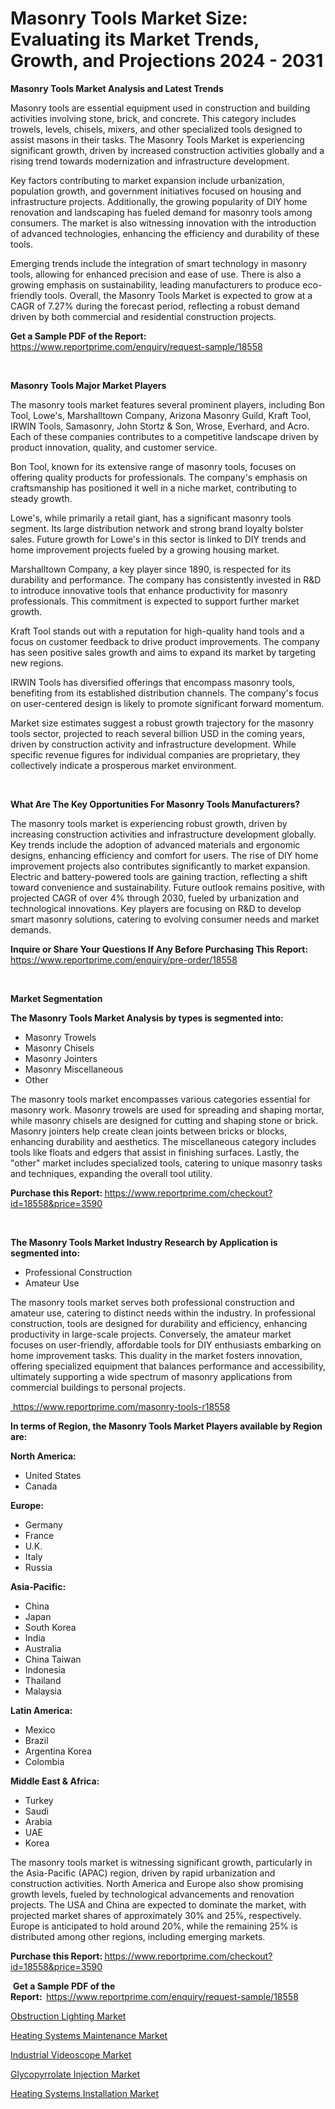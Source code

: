 <p><h1>Masonry Tools Market Size: Evaluating its Market Trends, Growth, and Projections 2024 - 2031</h1></p><p><strong>Masonry Tools Market Analysis and Latest Trends</strong></p>
<p><p>Masonry tools are essential equipment used in construction and building activities involving stone, brick, and concrete. This category includes trowels, levels, chisels, mixers, and other specialized tools designed to assist masons in their tasks. The Masonry Tools Market is experiencing significant growth, driven by increased construction activities globally and a rising trend towards modernization and infrastructure development.</p><p>Key factors contributing to market expansion include urbanization, population growth, and government initiatives focused on housing and infrastructure projects. Additionally, the growing popularity of DIY home renovation and landscaping has fueled demand for masonry tools among consumers. The market is also witnessing innovation with the introduction of advanced technologies, enhancing the efficiency and durability of these tools.</p><p>Emerging trends include the integration of smart technology in masonry tools, allowing for enhanced precision and ease of use. There is also a growing emphasis on sustainability, leading manufacturers to produce eco-friendly tools. Overall, the Masonry Tools Market is expected to grow at a CAGR of 7.27% during the forecast period, reflecting a robust demand driven by both commercial and residential construction projects.</p></p>
<p><strong>Get a Sample PDF of the Report:&nbsp;</strong> <a href="https://www.reportprime.com/enquiry/request-sample/18558?utm_campaign=16&utm_medium=2&utm_source=Github&utm_content=ia&utm_term=21112024&utm_id=masonry-tools">https://www.reportprime.com/enquiry/request-sample/18558</a></p>
<p>&nbsp;</p>
<p><strong>Masonry Tools Major Market Players</strong></p>
<p><p>The masonry tools market features several prominent players, including Bon Tool, Lowe's, Marshalltown Company, Arizona Masonry Guild, Kraft Tool, IRWIN Tools, Samasonry, John Stortz & Son, Wrose, Everhard, and Acro. Each of these companies contributes to a competitive landscape driven by product innovation, quality, and customer service.</p><p>Bon Tool, known for its extensive range of masonry tools, focuses on offering quality products for professionals. The company's emphasis on craftsmanship has positioned it well in a niche market, contributing to steady growth.</p><p>Lowe's, while primarily a retail giant, has a significant masonry tools segment. Its large distribution network and strong brand loyalty bolster sales. Future growth for Lowe's in this sector is linked to DIY trends and home improvement projects fueled by a growing housing market.</p><p>Marshalltown Company, a key player since 1890, is respected for its durability and performance. The company has consistently invested in R&D to introduce innovative tools that enhance productivity for masonry professionals. This commitment is expected to support further market growth.</p><p>Kraft Tool stands out with a reputation for high-quality hand tools and a focus on customer feedback to drive product improvements. The company has seen positive sales growth and aims to expand its market by targeting new regions.</p><p>IRWIN Tools has diversified offerings that encompass masonry tools, benefiting from its established distribution channels. The company's focus on user-centered design is likely to promote significant forward momentum.</p><p>Market size estimates suggest a robust growth trajectory for the masonry tools sector, projected to reach several billion USD in the coming years, driven by construction activity and infrastructure development. While specific revenue figures for individual companies are proprietary, they collectively indicate a prosperous market environment.</p></p>
<p>&nbsp;</p>
<p><strong>What Are The Key Opportunities For Masonry Tools Manufacturers?</strong></p>
<p><p>The masonry tools market is experiencing robust growth, driven by increasing construction activities and infrastructure development globally. Key trends include the adoption of advanced materials and ergonomic designs, enhancing efficiency and comfort for users. The rise of DIY home improvement projects also contributes significantly to market expansion. Electric and battery-powered tools are gaining traction, reflecting a shift toward convenience and sustainability. Future outlook remains positive, with projected CAGR of over 4% through 2030, fueled by urbanization and technological innovations. Key players are focusing on R&D to develop smart masonry solutions, catering to evolving consumer needs and market demands.</p></p>
<p><strong>Inquire or Share Your Questions If Any Before Purchasing This Report:</strong> <a href="https://www.reportprime.com/enquiry/pre-order/18558?utm_campaign=16&utm_medium=2&utm_source=Github&utm_content=ia&utm_term=21112024&utm_id=masonry-tools">https://www.reportprime.com/enquiry/pre-order/18558</a></p>
<p>&nbsp;</p>
<p><strong>Market Segmentation</strong></p>
<p><strong>The Masonry Tools Market Analysis by types is segmented into:</strong></p>
<p><ul><li>Masonry Trowels</li><li>Masonry Chisels</li><li>Masonry Jointers</li><li>Masonry Miscellaneous</li><li>Other</li></ul></p>
<p><p>The masonry tools market encompasses various categories essential for masonry work. Masonry trowels are used for spreading and shaping mortar, while masonry chisels are designed for cutting and shaping stone or brick. Masonry jointers help create clean joints between bricks or blocks, enhancing durability and aesthetics. The miscellaneous category includes tools like floats and edgers that assist in finishing surfaces. Lastly, the "other" market includes specialized tools, catering to unique masonry tasks and techniques, expanding the overall tool utility.</p></p>
<p><strong>Purchase this Report:&nbsp;</strong><a href="https://www.reportprime.com/checkout?id=18558&price=3590&utm_campaign=16&utm_medium=2&utm_source=Github&utm_content=ia&utm_term=21112024&utm_id=masonry-tools">https://www.reportprime.com/checkout?id=18558&price=3590</a></p>
<p>&nbsp;</p>
<p><strong>The Masonry Tools Market Industry Research by Application is segmented into:</strong></p>
<p><ul><li>Professional Construction</li><li>Amateur Use</li></ul></p>
<p><p>The masonry tools market serves both professional construction and amateur use, catering to distinct needs within the industry. In professional construction, tools are designed for durability and efficiency, enhancing productivity in large-scale projects. Conversely, the amateur market focuses on user-friendly, affordable tools for DIY enthusiasts embarking on home improvement tasks. This duality in the market fosters innovation, offering specialized equipment that balances performance and accessibility, ultimately supporting a wide spectrum of masonry applications from commercial buildings to personal projects.</p></p>
<p><a href="https://www.reportprime.com/masonry-tools-r18558?utm_campaign=16&utm_medium=2&utm_source=Github&utm_content=ia&utm_term=21112024&utm_id=masonry-tools">&nbsp;https://www.reportprime.com/masonry-tools-r18558</a></p>
<p><strong>In terms of Region, the Masonry Tools Market Players available by Region are:</strong></p>
<p>
    <p> <strong> North America: </strong>
        <ul>
            <li>United States</li>
            <li>Canada</li>
        </ul>
        </p> 
    <p> <strong> Europe: </strong>
        <ul>
            <li>Germany</li>
            <li>France</li>
            <li>U.K.</li>
            <li>Italy</li>
            <li>Russia</li>
        </ul>
        </p> 
    <p> <strong> Asia-Pacific: </strong>
        <ul>
            <li>China</li>
            <li>Japan</li>
            <li>South Korea</li>
            <li>India</li>
            <li>Australia</li>
            <li>China Taiwan</li>
            <li>Indonesia</li>
            <li>Thailand</li>
            <li>Malaysia</li>
        </ul>
        </p> 
    <p> <strong> Latin America: </strong>
        <ul>
            <li>Mexico</li>
            <li>Brazil</li>
            <li>Argentina Korea</li>
            <li>Colombia</li>
        </ul>
        </p> 
    <p> <strong> Middle East & Africa: </strong>
        <ul>
            <li>Turkey</li>
            <li>Saudi</li>
            <li>Arabia</li>
            <li>UAE</li>
            <li>Korea</li>
        </ul>
    </p>
    </p>
<p><p>The masonry tools market is witnessing significant growth, particularly in the Asia-Pacific (APAC) region, driven by rapid urbanization and construction activities. North America and Europe also show promising growth levels, fueled by technological advancements and renovation projects. The USA and China are expected to dominate the market, with projected market shares of approximately 30% and 25%, respectively. Europe is anticipated to hold around 20%, while the remaining 25% is distributed among other regions, including emerging markets.</p></p>
<p><strong>Purchase this Report: </strong><a href="https://www.reportprime.com/checkout?id=18558&price=3590&utm_campaign=16&utm_medium=2&utm_source=Github&utm_content=ia&utm_term=21112024&utm_id=masonry-tools">https://www.reportprime.com/checkout?id=18558&price=3590</a></p>
<p>&nbsp;<strong>Get a Sample PDF of the Report:&nbsp;&nbsp;</strong><a href="https://www.reportprime.com/enquiry/request-sample/18558?utm_campaign=16&utm_medium=2&utm_source=Github&utm_content=ia&utm_term=21112024&utm_id=masonry-tools">https://www.reportprime.com/enquiry/request-sample/18558</a></p>
<p><strong></strong></p>
<p><p><a href="https://github.com/YashRP12/Market-Research-Report-List-6/blob/main/obstruction-lighting-market.md?utm_campaign=16&utm_medium=2&utm_source=Github&utm_content=ia&utm_term=21112024&utm_id=masonry-tools">Obstruction Lighting Market</a></p><p><a href="https://www.linkedin.com/pulse/delving-growth-market-heating-systems-maintenance-expected-er62e?utm_campaign=16&utm_medium=2&utm_source=Github&utm_content=ia&utm_term=21112024&utm_id=masonry-tools">Heating Systems Maintenance Market</a></p><p><a href="https://github.com/JosephineMcguire65/Market-Research-Report-List-1/blob/main/industrial-videoscope-market.md?utm_campaign=16&utm_medium=2&utm_source=Github&utm_content=ia&utm_term=21112024&utm_id=masonry-tools">Industrial Videoscope Market</a></p><p><a href="https://issuu.com/reportprime-2/docs/glycopyrrolate-injection-market-siz_95587f32f45187?utm_campaign=16&utm_medium=2&utm_source=Github&utm_content=ia&utm_term=21112024&utm_id=masonry-tools">Glycopyrrolate Injection Market</a></p><p><a href="https://www.linkedin.com/pulse/heating-systems-installation-market-opportunities-emerging-yqoee?utm_campaign=16&utm_medium=2&utm_source=Github&utm_content=ia&utm_term=21112024&utm_id=masonry-tools">Heating Systems Installation Market</a></p></p>